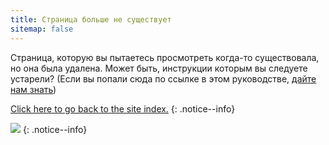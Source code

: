 ```yaml
---
title: Страница больше не существует
sitemap: false
---
```


Страница, которую вы пытаетесь просмотреть когда-то существовала, но она была удалена. Может быть, инструкции которым вы следуете устарели? (Если вы попали сюда по ссылке в этом руководстве, [дайте нам знать](https://github.com/hacks-guide/Guide_Wii/issues))

[Click here to go back to the site index.](site-navigation)
{: .notice--info}

![](https://http.cat/410)
{: .notice--info}
